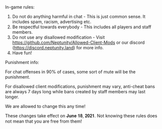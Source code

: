In-game rules:

1. Do not do anything harmful in chat - This is just common sense. It includes spam, racism, advertising etc.
2. Be respectful towards everybody - This includes all players and staff members.
3. Do not use any disallowed modification - Visit https://github.com/Neptunity/Allowed-Client-Mods or our discord (https://discord.neptunity.land) for more info.
4. Have fun!

Punishment info:

For chat offenses in 90% of cases, some sort of mute will be the punishment.

For disallowed client modifications, punishment may vary, anti-cheat bans are always 7 days long while bans created by staff members may last longer.

We are allowed to change this any time!

These changes take effect on 𝐉𝐮𝐧𝐞 𝟏𝟖, 𝟐𝟎𝟐𝟏.
Not knowing these rules does not mean that you are free from them!
